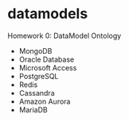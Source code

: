# datamodels
Homework 0: DataModel Ontology

* MongoDB
* Oracle Database
* Microsoft Access
* PostgreSQL
* Redis
* Cassandra
* Amazon Aurora
* MariaDB
